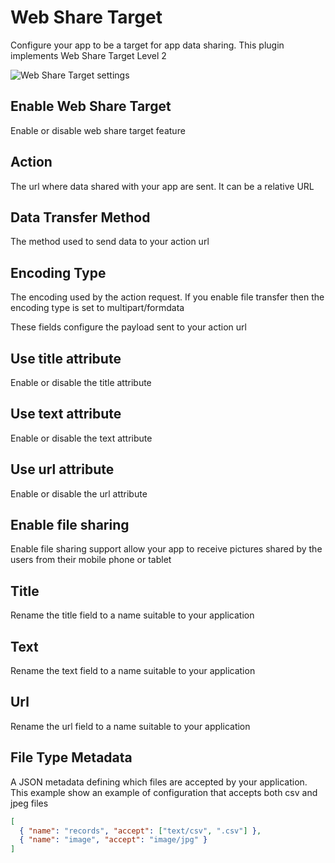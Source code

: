 # Web Share Target

Configure your app to be a target for app data sharing.
This plugin implements Web Share Target Level 2

![Web Share Target settings](../images/web-share-target-settings.PNG)

## Enable Web Share Target

Enable or disable web share target feature

## Action

The url where data shared with your app are sent. It can be a relative URL

## Data Transfer Method

The method used to send data to your action url

## Encoding Type

The encoding used by the action request. If you enable file transfer then the encoding type is set to multipart/formdata

These fields configure the payload sent to your action url

## Use title attribute

Enable or disable the title attribute

## Use text attribute

Enable or disable the text attribute

## Use url attribute

Enable or disable the url attribute

## Enable file sharing

Enable file sharing support allow your app to receive pictures shared by the users from their mobile phone or tablet

## Title

Rename the title field to a name suitable to your application

## Text

Rename the text field to a name suitable to your application

## Url

Rename the url field to a name suitable to your application

## File Type Metadata

A JSON metadata defining which files are accepted by your application. This example show an example of configuration that accepts both csv and jpeg files

```json
[
  { "name": "records", "accept": ["text/csv", ".csv"] },
  { "name": "image", "accept": "image/jpg" }
]
```
